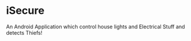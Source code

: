 # iSecure

An Android Application which control house lights and Electrical Stuff and detects Thiefs!
